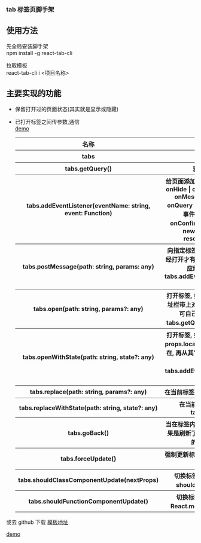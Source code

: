 ### tab 标签页脚手架

## 使用方法

先全局安装脚手架  
npm install -g react-tab-cli

拉取模板  
react-tab-cli i <项目名称>

## 主要实现的功能

- 保留打开过的页面状态(其实就是显示或隐藏)
- 已打开标签之间传参数,通信  
[demo](http://120.48.9.247:83/)

   <table>
        <tr>
            <th>名称</th>
            <th>说明</th>
        </tr>
        <tr>
            <th>tabs</th>
            <th>整个标签对象</th>
        </tr>
        <tr>
            <th>tabs.getQuery()</th>
            <th>获取当前地址栏参数</th>
        </tr>
        <tr>
            <th>tabs.addEventListener(eventName: string, event: Function)</th>
            <th>给页面添加事件,eventName, onShow | onHide | onClose | onConfirmClose | onMessage | onRouteChange | onQuery | onRefresh(暂未实现), 所有事件在初次打开时不会执行, onConfirmClose 必须返回Promise, new Promise((resolve) => resolve(result: boolean))</th>
            <th></th>
        </tr>
        <tr>
            <th>tabs.postMessage(path: string, params: any)</th>
            <th>向指定标签发送消息, 只有当目标标签已经打开才有用, 不会切换标签, 对应标签页应绑定onMessage事件, tabs.addEventListener("onMessage", this.onMessage)</th>
        </tr>
        <tr>
            <th>tabs.open(path: string, params?: any)</th>
            <th>打开标签, 如果带有params参数, 会在地址栏带上对应参数如 homepage?id=4, 可自己写方法获取地址, 也可用tabs.getQuery()获取当前地址栏目参数</th>
        </tr>
        <tr>
            <th>tabs.openWithState(path: string, state?: any)</th>
            <th>打开标签, 如果带有params参数, 可通过props.location.state获取, 当标签已经存在, 再从其它标签通过openWithState跳转过来时, 需配合 tabs.addEventListener 绑定事件去重新获取</th>
        </tr>
        <tr>
            <th>tabs.replace(path: string, params?: any)</th>
            <th>在当前标签内打开页面, 其它同tabs.open</th>
        </tr>
        <tr>
            <th>tabs.replaceWithState(path: string, state?: any)</th>
            <th>在当前标签内打开页面, 其它同tabs.openWithState</th>
        </tr>
        <tr>
            <th>tabs.goBack()</th>
            <th>当在标签内打开时, 返回上一级页面, 但如果是刷新了当前页面, 是没有上一级页面的, 会去找它的父页面</th>
        </tr>
        <tr>
            <th>tabs.forceUpdate()</th>
            <th>强制更新标签状态(不是更新所有页面), 有时候会有用...</th>
        </tr>
        <tr>
            <th>tabs.shouldClassComponentUpdate(nextProps)</th>
            <th>切换标签禁止更新Class组件, 配合shouldComponentUpdate使用</th>
        </tr>
        <tr>
            <th>tabs.shouldFunctionComponentUpdate()</th>
            <th>切换标签时不更新函数组件, 配合React.memo(), 作为第二个参数传入</th>
        </tr>
    </table>

或去 github 下载 [模板地址](https://github.com/cashon1120/react-tab-template)

[demo](http://120.48.9.247:83/)
